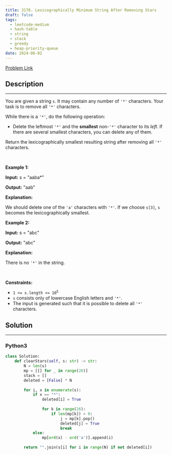 ```yaml
---
title: 3170. Lexicographically Minimum String After Removing Stars
draft: false
tags: 
  - leetcode-medium
  - hash-table
  - string
  - stack
  - greedy
  - heap-priority-queue
date: 2024-06-02
---
```


[Problem Link](https://leetcode.com/problems/lexicographically-minimum-string-after-removing-stars/)

## Description

---
<p>You are given a string <code>s</code>. It may contain any number of <code>&#39;*&#39;</code> characters. Your task is to remove all <code>&#39;*&#39;</code> characters.</p>

<p>While there is a <code>&#39;*&#39;</code>, do the following operation:</p>

<ul>
	<li>Delete the leftmost <code>&#39;*&#39;</code> and the <strong>smallest</strong> non-<code>&#39;*&#39;</code> character to its <em>left</em>. If there are several smallest characters, you can delete any of them.</li>
</ul>

<p>Return the <span data-keyword="lexicographically-smaller-string">lexicographically smallest</span> resulting string after removing all <code>&#39;*&#39;</code> characters.</p>

<p>&nbsp;</p>
<p><strong class="example">Example 1:</strong></p>

<div class="example-block">
<p><strong>Input:</strong> <span class="example-io">s = &quot;aaba*&quot;</span></p>

<p><strong>Output:</strong> <span class="example-io">&quot;aab&quot;</span></p>

<p><strong>Explanation:</strong></p>

<p>We should delete one of the <code>&#39;a&#39;</code> characters with <code>&#39;*&#39;</code>. If we choose <code>s[3]</code>, <code>s</code> becomes the lexicographically smallest.</p>
</div>

<p><strong class="example">Example 2:</strong></p>

<div class="example-block">
<p><strong>Input:</strong> <span class="example-io">s = &quot;abc&quot;</span></p>

<p><strong>Output:</strong> <span class="example-io">&quot;abc&quot;</span></p>

<p><strong>Explanation:</strong></p>

<p>There is no <code>&#39;*&#39;</code> in the string.<!-- notionvc: ff07e34f-b1d6-41fb-9f83-5d0ba3c1ecde --></p>
</div>

<p>&nbsp;</p>
<p><strong>Constraints:</strong></p>

<ul>
	<li><code>1 &lt;= s.length &lt;= 10<sup>5</sup></code></li>
	<li><code>s</code> consists only of lowercase English letters and <code>&#39;*&#39;</code>.</li>
	<li>The input is generated such that it is possible to delete all <code>&#39;*&#39;</code> characters.</li>
</ul>


## Solution

---
### Python3
``` py title='lexicographically-minimum-string-after-removing-stars'
class Solution:
    def clearStars(self, s: str) -> str:
        N = len(s)
        mp = [[] for _ in range(26)]
        stack = []
        deleted = [False] * N
        
        for i, x in enumerate(s):
            if x == "*":
                deleted[i] = True
                
                for k in range(26):
                    if len(mp[k]) > 0:
                        j = mp[k].pop()
                        deleted[j] = True
                        break
            else:
                mp[ord(x) - ord('a')].append(i)
        
        return "".join(s[i] for i in range(N) if not deleted[i])
                
```

